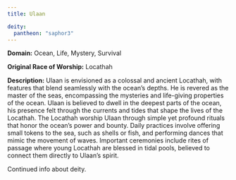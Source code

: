 ```yaml
---
title: Ulaan

deity: 
  pantheon: "saphor3"
---
```


**Domain:** Ocean, Life, Mystery, Survival

**Original Race of Worship:** Locathah

**Description:** Ulaan is envisioned as a colossal and ancient Locathah, with features that blend seamlessly with the ocean’s depths. He is revered as the master of the seas, encompassing the mysteries and life-giving properties of the ocean. Ulaan is believed to dwell in the deepest parts of the ocean, his presence felt through the currents and tides that shape the lives of the Locathah. The Locathah worship Ulaan through simple yet profound rituals that honor the ocean’s power and bounty. Daily practices involve offering small tokens to the sea, such as shells or fish, and performing dances that mimic the movement of waves. Important ceremonies include rites of passage where young Locathah are blessed in tidal pools, believed to connect them directly to Ulaan’s spirit.

<!--more-->

<div class="todo">Continued info about deity.</div>